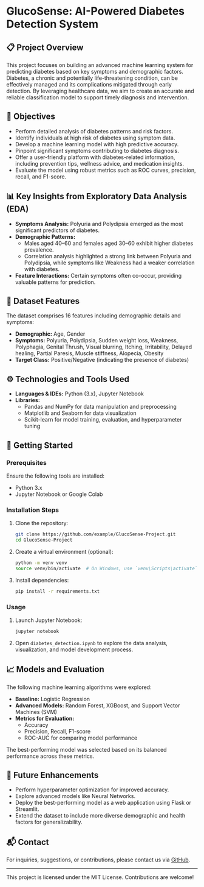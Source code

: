 # GlucoSense: AI-Powered Diabetes Detection System

## 📋 Project Overview  
This project focuses on building an advanced machine learning system for predicting diabetes based on key symptoms and demographic factors. Diabetes, a chronic and potentially life-threatening condition, can be effectively managed and its complications mitigated through early detection. By leveraging healthcare data, we aim to create an accurate and reliable classification model to support timely diagnosis and intervention.  

## 🎯 Objectives  
- Perform detailed analysis of diabetes patterns and risk factors.  
- Identify individuals at high risk of diabetes using symptom data.  
- Develop a machine learning model with high predictive accuracy.  
- Pinpoint significant symptoms contributing to diabetes diagnosis.  
- Offer a user-friendly platform with diabetes-related information, including prevention tips, wellness advice, and medication insights.  
- Evaluate the model using robust metrics such as ROC curves, precision, recall, and F1-score.  

## 📊 Key Insights from Exploratory Data Analysis (EDA)  
- **Symptoms Analysis:** Polyuria and Polydipsia emerged as the most significant predictors of diabetes.  
- **Demographic Patterns:**  
  - Males aged 40–60 and females aged 30–60 exhibit higher diabetes prevalence.  
  - Correlation analysis highlighted a strong link between Polyuria and Polydipsia, while symptoms like Weakness had a weaker correlation with diabetes.  
- **Feature Interactions:** Certain symptoms often co-occur, providing valuable patterns for prediction.  

## 📂 Dataset Features  
The dataset comprises 16 features including demographic details and symptoms:  
- **Demographic:** Age, Gender  
- **Symptoms:** Polyuria, Polydipsia, Sudden weight loss, Weakness, Polyphagia, Genital Thrush, Visual blurring, Itching, Irritability, Delayed healing, Partial Paresis, Muscle stiffness, Alopecia, Obesity  
- **Target Class:** Positive/Negative (indicating the presence of diabetes)  

## ⚙️ Technologies and Tools Used  
- **Languages & IDEs:** Python (3.x), Jupyter Notebook  
- **Libraries:**  
  - Pandas and NumPy for data manipulation and preprocessing  
  - Matplotlib and Seaborn for data visualization  
  - Scikit-learn for model training, evaluation, and hyperparameter tuning  

## 🚀 Getting Started  

### Prerequisites  
Ensure the following tools are installed:  
- Python 3.x  
- Jupyter Notebook or Google Colab  

### Installation Steps  
1. Clone the repository:  
   ```bash  
   git clone https://github.com/example/GlucoSense-Project.git  
   cd GlucoSense-Project  
   ```  
2. Create a virtual environment (optional):  
   ```bash  
   python -m venv venv  
   source venv/bin/activate  # On Windows, use `venv\Scripts\activate`  
   ```  
3. Install dependencies:  
   ```bash  
   pip install -r requirements.txt  
   ```  

### Usage  
1. Launch Jupyter Notebook:  
   ```bash  
   jupyter notebook  
   ```  
2. Open `diabetes_detection.ipynb` to explore the data analysis, visualization, and model development process.  

## 📈 Models and Evaluation  
The following machine learning algorithms were explored:  
- **Baseline:** Logistic Regression  
- **Advanced Models:** Random Forest, XGBoost, and Support Vector Machines (SVM)  
- **Metrics for Evaluation:**  
  - Accuracy  
  - Precision, Recall, F1-score  
  - ROC-AUC for comparing model performance  

The best-performing model was selected based on its balanced performance across these metrics.  

## 📝 Future Enhancements  
- Perform hyperparameter optimization for improved accuracy.  
- Explore advanced models like Neural Networks.  
- Deploy the best-performing model as a web application using Flask or Streamlit.  
- Extend the dataset to include more diverse demographic and health factors for generalizability.  

## 📬 Contact  
For inquiries, suggestions, or contributions, please contact us via [GitHub](https://github.com/example/GlucoSense-Project).  

---  
This project is licensed under the MIT License. Contributions are welcome!